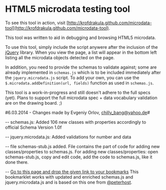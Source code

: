# HTML5 microdata testing tool #

To see this tool in action, visit [http://krofdrakula.github.com/microdata-tool](http://krofdrakula.github.com/microdata-tool).

This tool was written to aid in debugging and browsing HTML5 microdata.

To use this tool, simply include the script anywere after the inclusion
of the [jQuery](http://jquery.com) library. When you view the page, a list
will appear in the bottom left listing all the microdata objects detected
on the page.

In addition, you need to provide the schemas to validate against; some are already
implemented in `schemas.js` which is to be included immediately after the
`jquery.microdata.js` script. To add your own, you can use the
`$.microdata.addDefinition(url, fields)` function as used in `schemas.js`.

This tool is a work-in-progress and still doesn't adhere to the full specs (yet).
Plans to support the full microdata spec + data vocabulary validation are on
the drawing board. ;)

#6.03.2014 - Changes made by Evgeniy Orlov, chilly_bang@yahoo.de#

-- schemas.js:  Added 106 new classes with properties accordingly to official Schema Version 1.0f

-- jquery.microdata.js:  Added validations for number and data

-- file schemas-stub.js added. File contains the part of code for adding new classes/properties to schemas.js.
For adding new classes/properties: open schemas-stub.js, copy and edit code, add the code to schemas.js, like it done there.

-- [Go to this page and drop the given link to your bookmarks](http://jsfiddle.net/chilly_bang/mf3xt/embedded/result/) This bookmarklet works with updated and enriched schemas.js and jquery.microdata.js and is based on this one from [@peterhost](https://gist.github.com/1397528). 
